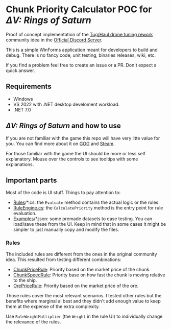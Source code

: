 # Chunk Priority Calculator POC for _ΔV: Rings of Saturn_

Proof of concept implementation of the 
[Tug/Haul drone tuning rework](https://discord.com/channels/426287934870781952/1141162164770586624)
community idea in the [Official Discord Server](https://discord.gg/dv).

This is a simple WinForms application meant for developers to build and debug.
There is no fancy code, unit testing, binaries releases, wiki, etc.

If you find a problem feel free to create an issue or a PR. Don't expect a quick answer.

## Requirements

- Windows
- VS 2022 with .NET desktop develoment workload.
- .NET 7.0

## _ΔV: Rings of Saturn_ and how to use

If you are not familiar with the game this repo will have very litte value for you.
You can find more about it on [GOG](https://www.gog.com/en/game/dv_rings_of_saturn) 
and [Steam](https://store.steampowered.com/app/846030/V_Rings_of_Saturn/).

For those familiar with the game the UI should be more or less self explanatory.
Mouse over the controls to see tooltips with some explanations.

## Important parts

Most of the code is UI stuff. Things to pay attention to:

- [Rules](Rules)/*.cs: the `Evaluate` method contains the actual logic or the rules.
- [RuleEngine.cs](RuleEngine.cs): the `CalculatePriority` method is the entry point for rule evaluation.
- [Examples](Examples)/*.json: some premade datasets to ease testing. You can load/save these from the UI.
  Keep in mind that in some cases it might be simpler to just manually copy and modify the files.

### Rules

The included rules are different from the ones in the original community idea.
This resulted from testing different combinations:

- [ChunkPriceRule](Rules/ChunkPriceRule.cs): Priority based on the market price of the chunk. 
- [ChunkSpeedRule](Rules/ChunkSpeedRule.cs): Priority base on how fast the chunk is moving relative to the ship.
- [OrePriceRule](Rules/OrePriceRule.cs): Priority based on the market price of the ore.

Those rules cover the most relevant scenarios.
I tested other rules but the benefits where marginal al best and they didn't add enough value to keep them
at the expense of the extra complexity.

Use `RuleWeightMultiplier` (the `Weight` in the rule UI) to individually change the relevance of the rules.